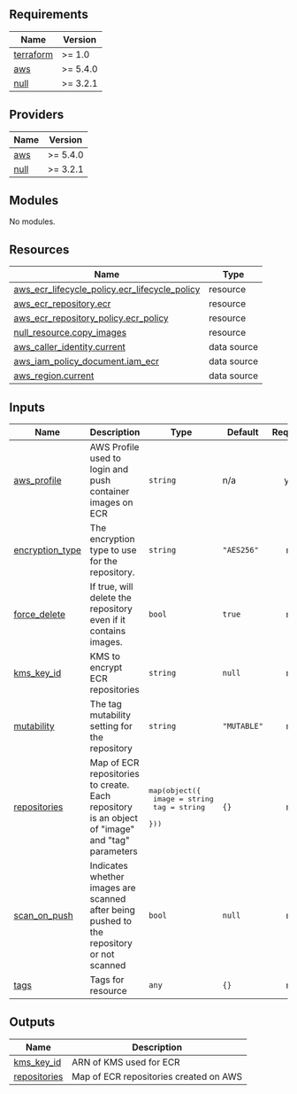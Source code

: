 <!-- BEGIN_TF_DOCS -->
## Requirements

| Name | Version |
|------|---------|
| <a name="requirement_terraform"></a> [terraform](#requirement\_terraform) | >= 1.0 |
| <a name="requirement_aws"></a> [aws](#requirement\_aws) | >= 5.4.0 |
| <a name="requirement_null"></a> [null](#requirement\_null) | >= 3.2.1 |

## Providers

| Name | Version |
|------|---------|
| <a name="provider_aws"></a> [aws](#provider\_aws) | >= 5.4.0 |
| <a name="provider_null"></a> [null](#provider\_null) | >= 3.2.1 |

## Modules

No modules.

## Resources

| Name | Type |
|------|------|
| [aws_ecr_lifecycle_policy.ecr_lifecycle_policy](https://registry.terraform.io/providers/hashicorp/aws/latest/docs/resources/ecr_lifecycle_policy) | resource |
| [aws_ecr_repository.ecr](https://registry.terraform.io/providers/hashicorp/aws/latest/docs/resources/ecr_repository) | resource |
| [aws_ecr_repository_policy.ecr_policy](https://registry.terraform.io/providers/hashicorp/aws/latest/docs/resources/ecr_repository_policy) | resource |
| [null_resource.copy_images](https://registry.terraform.io/providers/hashicorp/null/latest/docs/resources/resource) | resource |
| [aws_caller_identity.current](https://registry.terraform.io/providers/hashicorp/aws/latest/docs/data-sources/caller_identity) | data source |
| [aws_iam_policy_document.iam_ecr](https://registry.terraform.io/providers/hashicorp/aws/latest/docs/data-sources/iam_policy_document) | data source |
| [aws_region.current](https://registry.terraform.io/providers/hashicorp/aws/latest/docs/data-sources/region) | data source |

## Inputs

| Name | Description | Type | Default | Required |
|------|-------------|------|---------|:--------:|
| <a name="input_aws_profile"></a> [aws\_profile](#input\_aws\_profile) | AWS Profile used to login and push container images on ECR | `string` | n/a | yes |
| <a name="input_encryption_type"></a> [encryption\_type](#input\_encryption\_type) | The encryption type to use for the repository. | `string` | `"AES256"` | no |
| <a name="input_force_delete"></a> [force\_delete](#input\_force\_delete) | If true, will delete the repository even if it contains images. | `bool` | `true` | no |
| <a name="input_kms_key_id"></a> [kms\_key\_id](#input\_kms\_key\_id) | KMS to encrypt ECR repositories | `string` | `null` | no |
| <a name="input_mutability"></a> [mutability](#input\_mutability) | The tag mutability setting for the repository | `string` | `"MUTABLE"` | no |
| <a name="input_repositories"></a> [repositories](#input\_repositories) | Map of ECR repositories to create. Each repository is an object of "image" and "tag" parameters | <pre>map(object({<br>    image = string<br>    tag   = string<br>  }))</pre> | `{}` | no |
| <a name="input_scan_on_push"></a> [scan\_on\_push](#input\_scan\_on\_push) | Indicates whether images are scanned after being pushed to the repository or not scanned | `bool` | `null` | no |
| <a name="input_tags"></a> [tags](#input\_tags) | Tags for resource | `any` | `{}` | no |

## Outputs

| Name | Description |
|------|-------------|
| <a name="output_kms_key_id"></a> [kms\_key\_id](#output\_kms\_key\_id) | ARN of KMS used for ECR |
| <a name="output_repositories"></a> [repositories](#output\_repositories) | Map of ECR repositories created on AWS |
<!-- END_TF_DOCS -->
